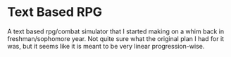# Text Based RPG

A text based rpg/combat simulator that I started making on a whim back in freshman/sophomore year. Not quite sure what the original plan I had for it was, but it seems like it is meant to be very linear progression-wise.
